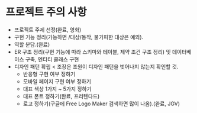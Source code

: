 # 프로젝트 주의 사항
- 프로젝트 주제 선정(완료, 영화)
- 구현 기능 정리(가능하면 /대상/동작, 불가피한 대상은 예외).
- 역할 분담.(완료)
- ER 구조 정리(구현 기능에 따라 스키마와 테이블, 제약 조건 구조 정리) 및 데이터베이스 구축, 엔티티 클래스 구현
- 디자인 패턴 확립 < 조장은 조원이 디자인 패턴을 벗어나지 않는지 확인할 것.
    - 반응형 구현 여부 정하기
    - 모바일 페이지 구현 여부 정하기
    - 대표 색상 1가지 ~ 5가지 정하기
    - 대표 폰트 정하기(완료, 프리텐다드)
    - 로고 정하기(구글에 Free Logo Maker 검색하면 많이 나옴).(완료, JGV)
